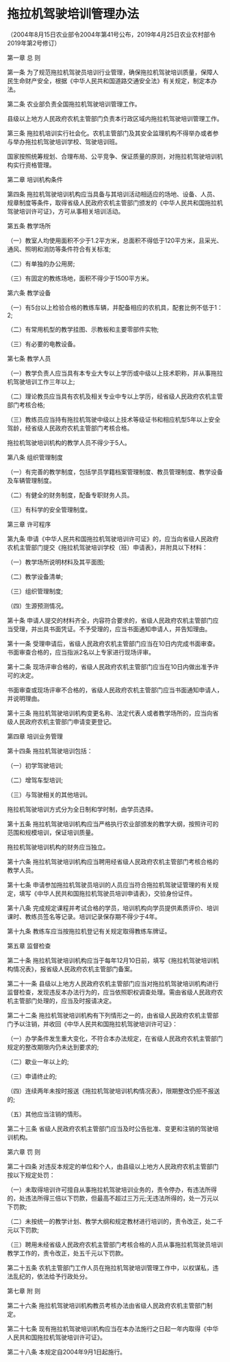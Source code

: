 # 拖拉机驾驶培训管理办法

（2004年8月15日农业部令2004年第41号公布，2019年4月25日农业农村部令2019年第2号修订）


第一章 总 则



第一条 为了规范拖拉机驾驶员培训行业管理，确保拖拉机驾驶培训质量，保障人民生命财产安全，根据《中华人民共和国道路交通安全法》有关规定，制定本办法。

第二条 农业部负责全国拖拉机驾驶培训管理工作。

县级以上地方人民政府农机主管部门负责本行政区域内拖拉机驾驶培训管理工作。

第三条 拖拉机培训实行社会化。农机主管部门及其安全监理机构不得举办或者参与举办拖拉机驾驶培训学校、驾驶培训班。

国家按照统筹规划、合理布局、公平竞争、保证质量的原则，对拖拉机驾驶培训机构实行资格管理。



第二章 培训机构条件



第四条 拖拉机驾驶培训机构应当具备与其培训活动相适应的场地、设备、人员、规章制度等条件，取得省级人民政府农机主管部门颁发的《中华人民共和国拖拉机驾驶培训许可证》，方可从事相关培训活动。

第五条 教学场所

（一）教室人均使用面积不少于1.2平方米，总面积不得低于120平方米，且采光、通风、照明和消防等条件符合有关标准;

（二）有单独的办公用房;

（三）有固定的教练场地，面积不得少于1500平方米。

第六条 教学设备

（一）有5台以上检验合格的教练车辆，并配备相应的农机具，配套比例不低于1：2;

（二）有常用机型的教学挂图、示教板和主要零部件实物;

（三）有必要的电教设备。

第七条 教学人员

（一）教学负责人应当具有本专业大专以上学历或中级以上技术职称，并从事拖拉机驾驶培训工作三年以上;

（二）理论教员应当具有农机及相关专业中专以上学历，经省级人民政府农机主管部门考核合格;

（三）教练员应当持有拖拉机驾驶中级以上技术等级证书和相应机型5年以上安全驾龄，经省级人民政府农机主管部门考核合格。

拖拉机驾驶培训机构的教学人员不得少于5人。

第八条 组织管理制度

（一）有完善的教学制度，包括学员学籍档案管理制度、教员管理制度、教学设备及车辆管理制度。

（二）有健全的财务制度，配备专职财务人员。

（三）有科学的安全管理制度。


第三章 许可程序



第九条 申请《中华人民共和国拖拉机驾驶培训许可证》的，应当向省级人民政府农机主管部门提交《拖拉机驾驶培训学校（班）申请表》，并附具以下材料：

（一）教学场所说明材料及其平面图;

（二）教学设备清单;

（三）组织管理制度;

（四）生源预测情况。

第十条 申请人提交的材料齐全，内容符合要求的，省级人民政府农机主管部门应当受理，并出具书面凭证。不予受理的，应当书面通知申请人，并告知理由。

第十一条 受理申请后，省级人民政府农机主管部门应当在10日内完成书面审查。书面审查合格的，应当指派2名以上专家进行现场评审。

第十二条 现场评审合格的，省级人民政府农机主管部门应当在10日内做出准予许可的决定。

书面审查或现场评审不合格的，省级人民政府农机主管部门应当书面通知申请人，并说明理由。

第十三条 拖拉机驾驶培训机构变更名称、法定代表人或者教学场所的，应当向省级人民政府农机主管部门申请变更登记。



第四章 培训业务管理



第十四条 拖拉机驾驶培训包括：

（一）初学驾驶培训;

（二）增驾车型培训;

（三）与驾驶相关的其他培训。

拖拉机驾驶培训方式分为全日制和学时制，由学员选择。

第十五条 拖拉机驾驶培训机构应当严格执行农业部颁发的教学大纲，按照许可的范围和规模培训，保证培训质量。

拖拉机驾驶培训机构的财务应当独立。

第十六条 拖拉机驾驶培训机构应当聘用经省级人民政府农机主管部门考核合格的教学人员。

第十七条 申请参加拖拉机驾驶员培训的人员应当符合拖拉机驾驶证管理的有关规定，填写《中华人民共和国拖拉机驾驶员培训申请表》，交验身份证件。

第十八条 完成规定课程并考试合格的学员，培训机构向学员提供素质评价、培训课时、教练员签名等记录。培训记录保存期不得少于4年。

第十九条 教练车应当按拖拉机登记有关规定取得教练车牌证。



第五章 监督检查



第二十条 拖拉机驾驶培训机构应当于每年12月10日前，填写《拖拉机驾驶培训机构情况表》，报省级人民政府农机主管部门备案。

第二十一条 县级以上地方人民政府农机主管部门应当对拖拉机驾驶培训机构进行监督检查，发现违反本办法行为的，应当依照职权调查处理。需由省级人民政府农机主管部门处理的，应当及时报请决定。

第二十二条 拖拉机驾驶培训机构有下列情形之一的，由省级人民政府农机主管部门予以注销，并收回《中华人民共和国拖拉机驾驶培训许可证》：

（一）办学条件发生重大变化，不符合本办法规定，在省级人民政府农机主管部门规定的整改期限内仍未达到要求的;

（二）歇业一年以上的;

（三）申请终止的;

（四）连续两年未按时报送《拖拉机驾驶培训机构情况表》，限期整改仍拒不报送的;

（五）其他应当注销的情形。

第二十三条 省级人民政府农机主管部门应当及时公告批准、变更和注销的驾驶培训机构。



第六章 罚 则



第二十四条 对违反本规定的单位和个人，由县级以上地方人民政府农机主管部门按以下规定处罚：

（一）未取得培训许可擅自从事拖拉机驾驶培训业务的，责令停办，有违法所得的，处违法所得三倍以下罚款，但最高不超过三万元;无违法所得的，处一万元以下罚款;

（二）未按统一的教学计划、教学大纲和规定教材进行培训的，责令改正，处二千元以下罚款;

（三）聘用未经省级人民政府农机主管部门考核合格的人员从事拖拉机驾驶员培训教学工作的，责令改正，处五千元以下罚款。

第二十五条 农机主管部门工作人员在拖拉机驾驶培训管理工作中，以权谋私，违法乱纪的，依法给予行政处分。



第七章 附 则



第二十六条 拖拉机驾驶培训机构教员考核办法由省级人民政府农机主管部门制定。

第二十七条 现有拖拉机驾驶培训机构应当在本办法施行之日起一年内取得《中华人民共和国拖拉机驾驶培训许可证》。

第二十八条 本规定自2004年9月1日起施行。
